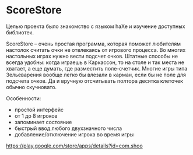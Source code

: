 ScoreStore
===========

Целью проекта было знакомство с языком haXe и изучение доступных библиотек.  

ScoreStore  – очень простая программа, которая поможет любителям настолок
считать очки не отвлекаясь от игрового процесса.
Во многих настольных играх нужно вести подсчет очков. Штатные способы не всегда
удобны: когда играешь в Каркассон, то на столе и так места не хватает, а еще
думать, где разместить поле-счетчик. Многие игры типа Зельеварения вообще легко бы
влезали в карман, если бы не поле для подсчета очков. Да и вручную отсчитывать полтора
десятка клеточек обычно скучновато.

Особенности:
* простой интерфейс
* от 1 до 8 игроков
* запоминает состояние
* быстрый ввод любого двухзначного числа
* добавление/отключение игрока во время игры

https://play.google.com/store/apps/details?id=com.shoo
